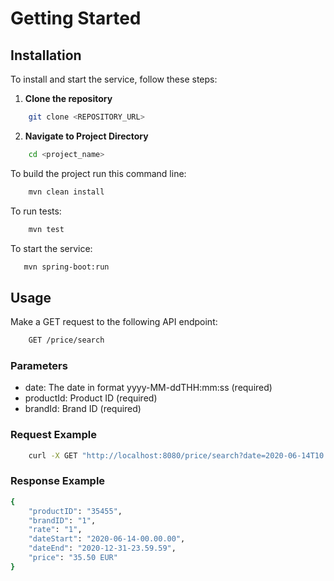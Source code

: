# Getting Started

## Installation

To install and start the service, follow these steps:

1. **Clone the repository**

```bash
    git clone <REPOSITORY_URL>
```

2. **Navigate to Project Directory**

```bash
    cd <project_name>
```

To build the project run this command line:

```bash
    mvn clean install
```

To run tests:

```bash
    mvn test
```

To start the service:

```bash
   mvn spring-boot:run
```

## Usage

Make a GET request to the following API endpoint:

```bash
    GET /price/search
```

### Parameters

- date: The date in format yyyy-MM-ddTHH:mm:ss (required)
- productId: Product ID (required)
- brandId: Brand ID (required)

### Request Example

```bash
    curl -X GET "http://localhost:8080/price/search?date=2020-06-14T10:00:00&productId=35455&brandId=1"
```

### Response Example

```bash
{
    "productID": "35455",
    "brandID": "1",
    "rate": "1",
    "dateStart": "2020-06-14-00.00.00",
    "dateEnd": "2020-12-31-23.59.59",
    "price": "35.50 EUR"
}
```
